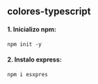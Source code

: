 ## colores-typescript

#### 1. Inicializo npm:

`npm init -y`

#### 2. Instalo express:

`npm i esxpres`